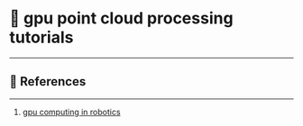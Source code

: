 # 📝 gpu point cloud processing tutorials #
***

## :gem: References ##
***

1. [gpu computing in robotics](https://github.com/JanuszBedkowski/gpu_computing_in_robotics)

